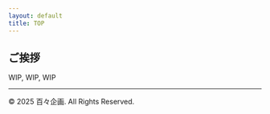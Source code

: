 ```yaml
---
layout: default
title: TOP
---
```


## ご挨拶

WIP, WIP, WIP

---

<footer>
  <p>&copy; 2025 百々企画. All Rights Reserved.</p>
</footer>
